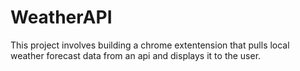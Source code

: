 # WeatherAPI
This project involves building a chrome extentension that pulls local weather forecast data from an api and displays it to the user.
